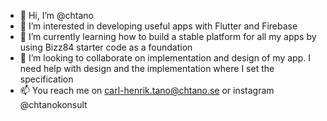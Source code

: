 - 👋 Hi, I’m @chtano
- 👀 I’m interested in developing useful apps with Flutter and Firebase
- 🌱 I’m currently learning how to build a stable platform for all my apps by using Bizz84 starter code as a foundation
- 💞️ I’m looking to collaborate on implementation and design of my app. I need help with design and the implementation where I set the specification
- 📫 You reach me on carl-henrik.tano@chtano.se or instagram @chtanokonsult

<!---
chtano/chtano is a ✨ special ✨ repository because its `README.md` (this file) appears on your GitHub profile.
You can click the Preview link to take a look at your changes.
--->
